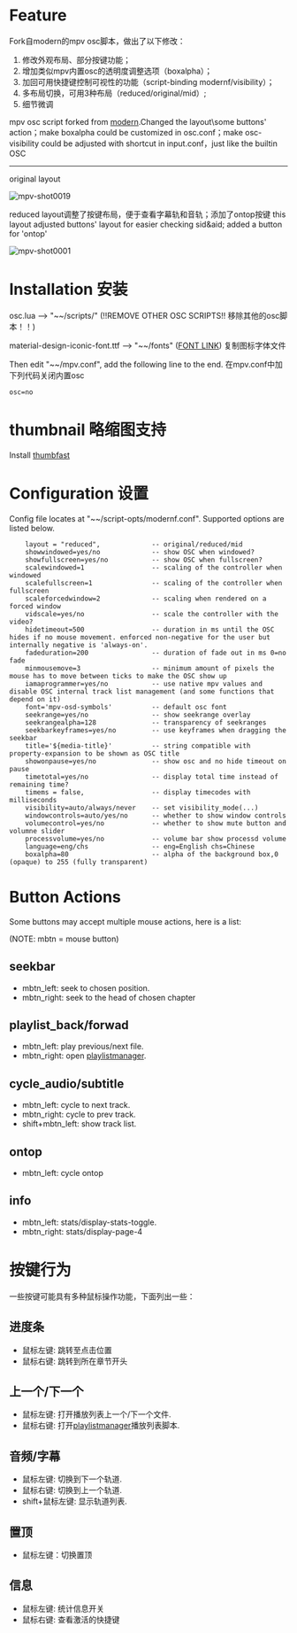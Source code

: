 # Feature

Fork自modern的mpv osc脚本，做出了以下修改：
1. 修改外观布局、部分按键功能；
2. 增加类似mpv内置osc的透明度调整选项（boxalpha）；
3. 加回可用快捷键控制可视性的功能（script-binding modernf/visibility）；
4. 多布局切换，可用3种布局（reduced/original/mid）;
5. 细节微调

mpv osc script forked from [modern](https://github.com/maoiscat/mpv-osc-modern).Changed the layout\some buttons' action；make boxalpha could be customized in osc.conf；make osc-visibility could be adjusted with shortcut in input.conf，just like the builtin OSC

------------------------------------

original layout

![mpv-shot0019](https://user-images.githubusercontent.com/84557113/223082208-2ea73e6e-e0e4-43a1-b09b-485836c20484.jpg)


reduced layout调整了按键布局，便于查看字幕轨和音轨；添加了ontop按键
this layout adjusted buttons' layout for easier checking sid&aid; added a button for 'ontop'

![mpv-shot0001](https://user-images.githubusercontent.com/84557113/217278486-93970905-2685-4a82-9cf6-031ed41e710b.jpg)



# Installation 安装

osc.lua --> "\~\~/scripts/" (!!REMOVE OTHER OSC SCRIPTS!! 移除其他的osc脚本！！)

material-design-iconic-font.ttf --> "\~\~/fonts" ([FONT LINK](https://zavoloklom.github.io/material-design-iconic-font/)) 复制图标字体文件

Then edit "\~\~/mpv.conf", add the following line to the end. 在mpv.conf中加下列代码关闭内置osc

```
osc=no
```

# thumbnail 略缩图支持
Install [thumbfast](https://github.com/po5/thumbfast)

# Configuration 设置

Config file locates at "\~\~/script-opts/modernf.conf". Supported options are listed below.

```
    layout = "reduced",	            -- original/reduced/mid
    showwindowed=yes/no             -- show OSC when windowed?
    showfullscreen=yes/no           -- show OSC when fullscreen?
    scalewindowed=1                 -- scaling of the controller when windowed
    scalefullscreen=1               -- scaling of the controller when fullscreen
    scaleforcedwindow=2             -- scaling when rendered on a forced window
    vidscale=yes/no                 -- scale the controller with the video?
    hidetimeout=500                 -- duration in ms until the OSC hides if no mouse movement. enforced non-negative for the user but internally negative is 'always-on'.
    fadeduration=200                -- duration of fade out in ms 0=no fade
    minmousemove=3                  -- minimum amount of pixels the mouse has to move between ticks to make the OSC show up
    iamaprogrammer=yes/no           -- use native mpv values and disable OSC internal track list management (and some functions that depend on it)
    font='mpv-osd-symbols'          -- default osc font
    seekrange=yes/no                -- show seekrange overlay
    seekrangealpha=128              -- transparency of seekranges
    seekbarkeyframes=yes/no         -- use keyframes when dragging the seekbar
    title='${media-title}'          -- string compatible with property-expansion to be shown as OSC title
    showonpause=yes/no              -- show osc and no hide timeout on pause
    timetotal=yes/no                -- display total time instead of remaining time?
    timems = false,                 -- display timecodes with milliseconds
    visibility=auto/always/never    -- set visibility_mode(...)
    windowcontrols=auto/yes/no      -- whether to show window controls
    volumecontrol=yes/no            -- whether to show mute button and volumne slider
    processvolume=yes/no            -- volume bar show processd volume
    language=eng/chs                -- eng=English chs=Chinese
    boxalpha=80                     -- alpha of the background box,0 (opaque) to 255 (fully transparent)
```

# Button Actions

Some buttons may accept multiple mouse actions, here is a list:

(NOTE: mbtn = mouse button)

## seekbar
* mbtn_left: seek to chosen position.
* mbtn_right: seek to the head of chosen chapter
## playlist_back/forwad
* mbtn_left: play previous/next file.
* mbtn_right: open [playlistmanager](https://github.com/jonniek/mpv-playlistmanager).
## cycle_audio/subtitle
* mbtn_left: cycle to next track.
* mbtn_right: cycle to prev track.
* shift+mbtn_left: show track list.
## ontop
* mbtn_left: cycle ontop
## info
* mbtn_left: stats/display-stats-toggle.
* mbtn_right: stats/display-page-4

# 按键行为

一些按键可能具有多种鼠标操作功能，下面列出一些：

## 进度条
* 鼠标左键: 跳转至点击位置
* 鼠标右键: 跳转到所在章节开头
## 上一个/下一个
* 鼠标左键: 打开播放列表上一个/下一个文件.
* 鼠标右键: 打开[playlistmanager](https://github.com/jonniek/mpv-playlistmanager)播放列表脚本.
## 音频/字幕
* 鼠标左键: 切换到下一个轨道.
* 鼠标右键: 切换到上一个轨道.
* shift+鼠标左键: 显示轨道列表.
## 置顶
* 鼠标左键：切换置顶
## 信息
* 鼠标左键: 统计信息开关
* 鼠标右键: 查看激活的快捷键
